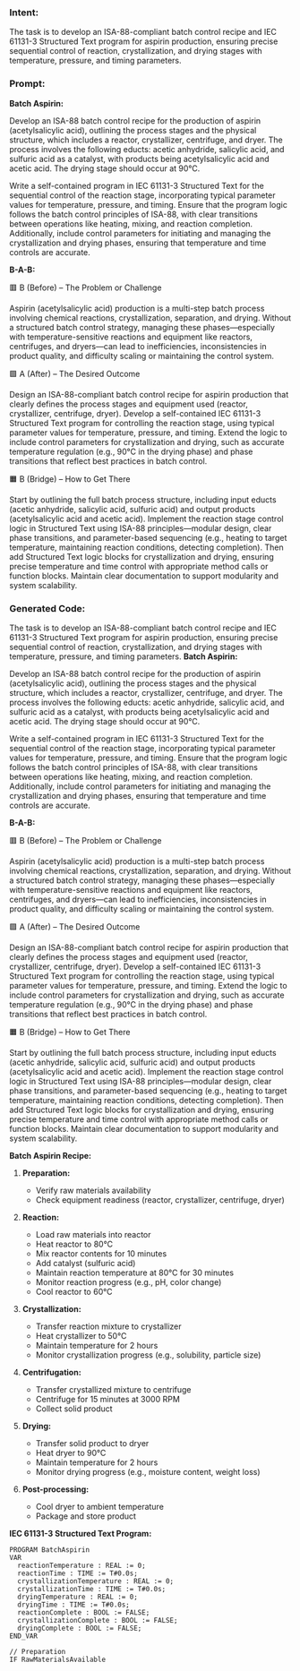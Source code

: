 ### Intent:
The task is to develop an ISA-88-compliant batch control recipe and IEC 61131-3 Structured Text program for aspirin production, ensuring precise sequential control of reaction, crystallization, and drying stages with temperature, pressure, and timing parameters.

### Prompt:
**Batch Aspirin:**

Develop an ISA-88 batch control recipe for the production of aspirin (acetylsalicylic acid), outlining the process stages and the physical structure, which includes a reactor, crystallizer, centrifuge, and dryer. The process involves the following educts: acetic anhydride, salicylic acid, and sulfuric acid as a catalyst, with products being acetylsalicylic acid and acetic acid. The drying stage should occur at 90°C.

Write a self-contained program in IEC 61131-3 Structured Text for the sequential control of the reaction stage, incorporating typical parameter values for temperature, pressure, and timing. Ensure that the program logic follows the batch control principles of ISA-88, with clear transitions between operations like heating, mixing, and reaction completion. Additionally, include control parameters for initiating and managing the crystallization and drying phases, ensuring that temperature and time controls are accurate.

**B-A-B:**

🟥 B (Before) – The Problem or Challenge

Aspirin (acetylsalicylic acid) production is a multi-step batch process involving chemical reactions, crystallization, separation, and drying. Without a structured batch control strategy, managing these phases—especially with temperature-sensitive reactions and equipment like reactors, centrifuges, and dryers—can lead to inefficiencies, inconsistencies in product quality, and difficulty scaling or maintaining the control system.

🟩 A (After) – The Desired Outcome

Design an ISA-88-compliant batch control recipe for aspirin production that clearly defines the process stages and equipment used (reactor, crystallizer, centrifuge, dryer). Develop a self-contained IEC 61131-3 Structured Text program for controlling the reaction stage, using typical parameter values for temperature, pressure, and timing. Extend the logic to include control parameters for crystallization and drying, such as accurate temperature regulation (e.g., 90°C in the drying phase) and phase transitions that reflect best practices in batch control.

🟧 B (Bridge) – How to Get There

Start by outlining the full batch process structure, including input educts (acetic anhydride, salicylic acid, sulfuric acid) and output products (acetylsalicylic acid and acetic acid). Implement the reaction stage control logic in Structured Text using ISA-88 principles—modular design, clear phase transitions, and parameter-based sequencing (e.g., heating to target temperature, maintaining reaction conditions, detecting completion). Then add Structured Text logic blocks for crystallization and drying, ensuring precise temperature and time control with appropriate method calls or function blocks. Maintain clear documentation to support modularity and system scalability.

### Generated Code:
The task is to develop an ISA-88-compliant batch control recipe and IEC 61131-3 Structured Text program for aspirin production, ensuring precise sequential control of reaction, crystallization, and drying stages with temperature, pressure, and timing parameters.
**Batch Aspirin:**

Develop an ISA-88 batch control recipe for the production of aspirin (acetylsalicylic acid), outlining the process stages and the physical structure, which includes a reactor, crystallizer, centrifuge, and dryer. The process involves the following educts: acetic anhydride, salicylic acid, and sulfuric acid as a catalyst, with products being acetylsalicylic acid and acetic acid. The drying stage should occur at 90°C.

Write a self-contained program in IEC 61131-3 Structured Text for the sequential control of the reaction stage, incorporating typical parameter values for temperature, pressure, and timing. Ensure that the program logic follows the batch control principles of ISA-88, with clear transitions between operations like heating, mixing, and reaction completion. Additionally, include control parameters for initiating and managing the crystallization and drying phases, ensuring that temperature and time controls are accurate.

**B-A-B:**

🟥 B (Before) – The Problem or Challenge

Aspirin (acetylsalicylic acid) production is a multi-step batch process involving chemical reactions, crystallization, separation, and drying. Without a structured batch control strategy, managing these phases—especially with temperature-sensitive reactions and equipment like reactors, centrifuges, and dryers—can lead to inefficiencies, inconsistencies in product quality, and difficulty scaling or maintaining the control system.

🟩 A (After) – The Desired Outcome

Design an ISA-88-compliant batch control recipe for aspirin production that clearly defines the process stages and equipment used (reactor, crystallizer, centrifuge, dryer). Develop a self-contained IEC 61131-3 Structured Text program for controlling the reaction stage, using typical parameter values for temperature, pressure, and timing. Extend the logic to include control parameters for crystallization and drying, such as accurate temperature regulation (e.g., 90°C in the drying phase) and phase transitions that reflect best practices in batch control.

🟧 B (Bridge) – How to Get There

Start by outlining the full batch process structure, including input educts (acetic anhydride, salicylic acid, sulfuric acid) and output products (acetylsalicylic acid and acetic acid). Implement the reaction stage control logic in Structured Text using ISA-88 principles—modular design, clear phase transitions, and parameter-based sequencing (e.g., heating to target temperature, maintaining reaction conditions, detecting completion). Then add Structured Text logic blocks for crystallization and drying, ensuring precise temperature and time control with appropriate method calls or function blocks. Maintain clear documentation to support modularity and system scalability.

**Batch Aspirin Recipe:**

1. **Preparation:**
   - Verify raw materials availability
   - Check equipment readiness (reactor, crystallizer, centrifuge, dryer)

2. **Reaction:**
   - Load raw materials into reactor
   - Heat reactor to 80°C
   - Mix reactor contents for 10 minutes
   - Add catalyst (sulfuric acid)
   - Maintain reaction temperature at 80°C for 30 minutes
   - Monitor reaction progress (e.g., pH, color change)
   - Cool reactor to 60°C

3. **Crystallization:**
   - Transfer reaction mixture to crystallizer
   - Heat crystallizer to 50°C
   - Maintain temperature for 2 hours
   - Monitor crystallization progress (e.g., solubility, particle size)

4. **Centrifugation:**
   - Transfer crystallized mixture to centrifuge
   - Centrifuge for 15 minutes at 3000 RPM
   - Collect solid product

5. **Drying:**
   - Transfer solid product to dryer
   - Heat dryer to 90°C
   - Maintain temperature for 2 hours
   - Monitor drying progress (e.g., moisture content, weight loss)

6. **Post-processing:**
   - Cool dryer to ambient temperature
   - Package and store product

**IEC 61131-3 Structured Text Program:**

```
PROGRAM BatchAspirin
VAR
  reactionTemperature : REAL := 0;
  reactionTime : TIME := T#0.0s;
  crystallizationTemperature : REAL := 0;
  crystallizationTime : TIME := T#0.0s;
  dryingTemperature : REAL := 0;
  dryingTime : TIME := T#0.0s;
  reactionComplete : BOOL := FALSE;
  crystallizationComplete : BOOL := FALSE;
  dryingComplete : BOOL := FALSE;
END_VAR

// Preparation
IF RawMaterialsAvailable
